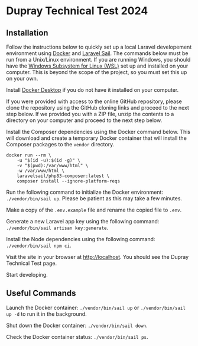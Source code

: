 <h1>Dupray Technical Test 2024</h1>

<h2>Installation</h2>

<p>Follow the instructions below to quickly set up a local Laravel developement environment using <a href="https://www.docker.com">Docker</a> and <a href="https://laravel.com/docs/11.x/sail">Laravel Sail</a>. The commands below must be run from a Unix/Linux environment. If you are running Windows, you should have the <a href="https://learn.microsoft.com/en-us/windows/wsl/install">Windows Subsystem for Linux (WSL)</a> set up and installed on your computer. This is beyond the scope of the project, so you must set this up on your own.</p>

<p>Install <a href="https://www.docker.com/products/docker-desktop">Docker Desktop</a> if you do not have it installed on your computer.</p>

<p>If you were provided with access to the online GitHub repository, please clone the repository using the GitHub cloning links and proceed to the next step below. If we provided you with a ZIP file, unzip the contents to a directory on your computer and proceed to the next step below.</p>

<p>Install the Composer dependencies using the Docker command below. This will download and create a temporary Docker container that will install the Composer packages to the <code>vendor</code> directory.</p>

```
docker run --rm \
    -u "$(id -u):$(id -g)" \
    -v "$(pwd):/var/www/html" \
    -w /var/www/html \
    laravelsail/php83-composer:latest \
    composer install --ignore-platform-reqs
```

<p>Run the following command to initialize the Docker environment: <code>./vendor/bin/sail up</code>. Please be patient as this may take a few minutes.</p>

<p>Make a copy of the <code>.env.example</code> file and rename the copied file to <code>.env</code>.</p>

<p>Generate a new Laravel app key using the following command: <code>./vendor/bin/sail artisan key:generate</code>.</p>

<p>Install the Node dependencies using the following command: <code>./vendor/bin/sail npm ci</code>.</p>

<p>Visit the site in your browser at <a href="http://localhost">http://localhost</a>. You should see the Dupray Technical Test page.</p>

<p>Start developing.</p>

<h2>Useful Commands</h2>

<p>Launch the Docker container: <code>./vendor/bin/sail up</code> or <code>./vendor/bin/sail up -d</code> to run it in the background.</p>

<p>Shut down the Docker container: <code>./vendor/bin/sail down</code>.</p>

<p>Check the Docker container status: <code>./vendor/bin/sail ps</code>.</p>
